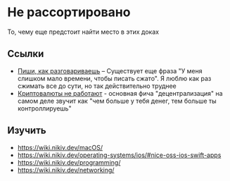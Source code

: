 # Не рассортировано

То, чему еще предстоит найти место в этих доках

## Ссылки

- [Пиши, как разговариваешь](http://www.paulgraham.com/talk.html) – Существует еще фраза "У меня слишком мало времени, чтобы писать сжато". Я люблю как раз сжимать все до сути, но так действительно труднее
- [Криптовалюты не работают](https://gist.github.com/joepie91/daa93b9686f554ac7097158383b97838) - основная фича "децентрализация" на самом деле звучит как "чем больше у тебя денег, тем больше ты контроллируешь"

## Изучить

- https://wiki.nikiv.dev/macOS/
- https://wiki.nikiv.dev/operating-systems/ios/#nice-oss-ios-swift-apps
- https://wiki.nikiv.dev/programming/
- https://wiki.nikiv.dev/networking/

